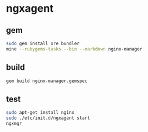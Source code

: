 ngxagent
========

gem
---
```bash
sudo gem install ore bundler
mine --rubygems-tasks --bin --markdown nginx-manager
```

build
-----
```bash
gem build nginx-manager.gemspec
```

test
----
```bash
sudo apt-get install nginx
sudo ./etc/init.d/ngxagent start
ngxmgr
```
